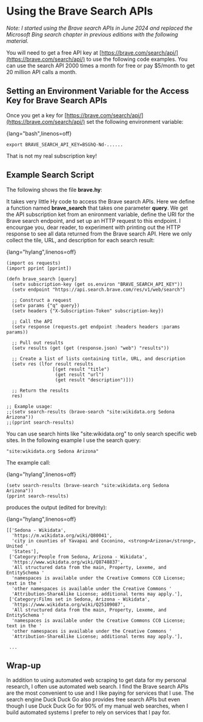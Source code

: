 # Using the Brave Search APIs

*Note: I started using the Brave search APIs in June 2024 and replaced the Microsoft Bing search chapter in previous editions with the following material.*

You will need to get a free API key at [https://brave.com/search/api/](https://brave.com/search/api/) to use the following code examples. You can use the search API 2000 times a month for free or pay $5/month to get 20 million API calls a month.


## Setting an Environment Variable for the Access Key for Brave Search APIs

Once you get a key for [https://brave.com/search/api/](https://brave.com/search/api/) set the following environment variable:

{lang="bash",linenos=off}
~~~~~~~~
export BRAVE_SEARCH_API_KEY=BSGhQ-Nd-......
~~~~~~~~


That is not my real subscription key!


## Example Search Script

The following shows the file **brave.hy**:

It takes very little Hy code to access the Brave search APIs. Here we define a function named **brave_search** that takes one parameter **query**. We get the API subscription ket from an enironment variable, define the URI for the Brave search endpoint, and set up an HTTP request to this endpoint. I encourgae you, dear reader, to experiment with printing out the HTTP response to see all data returned from the Brave search API. Here we only collect the tile, URL, and description for each search result:

{lang="hylang",linenos=off}
~~~~~~~~
(import os requests)
(import pprint [pprint])

(defn brave_search [query]
  (setv subscription-key (get os.environ "BRAVE_SEARCH_API_KEY"))
  (setv endpoint "https://api.search.brave.com/res/v1/web/search")

  ;; Construct a request
  (setv params {"q" query})
  (setv headers {"X-Subscription-Token" subscription-key})

  ;; Call the API
  (setv response (requests.get endpoint :headers headers :params params))

  ;; Pull out results
  (setv results (get (get (response.json) "web") "results"))

  ;; Create a list of lists containing title, URL, and description
  (setv res (lfor result results
                 [(get result "title")
                  (get result "url")
                  (get result "description")]))

  ;; Return the results
  res)

;; Example usage:
;;(setv search-results (brave-search "site:wikidata.org Sedona Arizona"))
;;(pprint search-results)
~~~~~~~~

You can use search hints like "site:wikidata.org" to only search specific web sites. In the following example I use the search query:

    "site:wikidata.org Sedona Arizona"
  
The example call:

{lang="hylang",linenos=off}
~~~~~~~~
(setv search-results (brave-search "site:wikidata.org Sedona Arizona"))
(pprint search-results)
~~~~~~~~

produces the output (edited for brevity):

{lang="hylang",linenos=off}
~~~~~~~~
[['Sedona - Wikidata',
  'https://m.wikidata.org/wiki/Q80041',
  'city in counties of Yavapai and Coconino, <strong>Arizona</strong>, United '
  'States'],
 ['Category:People from Sedona, Arizona - Wikidata',
  'https://www.wikidata.org/wiki/Q8748837',
  'All structured data from the main, Property, Lexeme, and EntitySchema '
  'namespaces is available under the Creative Commons CC0 License; text in the '
  'other namespaces is available under the Creative Commons '
  'Attribution-ShareAlike License; additional terms may apply.'],
 ['Category:Films set in Sedona, Arizona - Wikidata',
  'https://www.wikidata.org/wiki/Q25109087',
  'All structured data from the main, Property, Lexeme, and EntitySchema '
  'namespaces is available under the Creative Commons CC0 License; text in the '
  'other namespaces is available under the Creative Commons '
  'Attribution-ShareAlike License; additional terms may apply.'],

 ...
~~~~~~~~

## Wrap-up

In addition to using automated web scraping to get data for my personal research, I often use automated web search. I find the Brave search APIs are the most convenient to use and I like paying for services that I use. The search engine Duck Duck Go also provides free search APIs but even though I use Duck Duck Go for 90% of my manual web searches, when I build automated systems I prefer to rely on services that I pay for.
